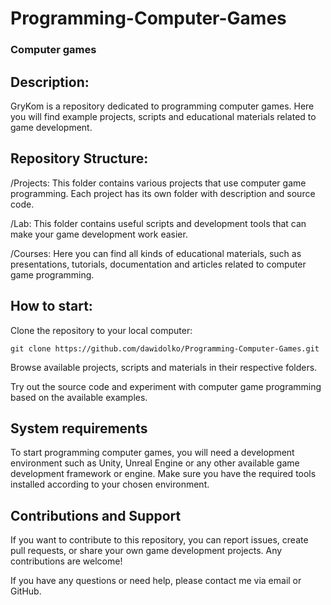 # Programming-Computer-Games

### **Computer games**
## **Description:**
GryKom is a repository dedicated to programming computer games. Here you will find example projects, scripts and educational materials related to game development.

## **Repository Structure:**
/Projects: This folder contains various projects that use computer game programming. Each project has its own folder with description and source code.

/Lab: This folder contains useful scripts and development tools that can make your game development work easier.

/Courses: Here you can find all kinds of educational materials, such as presentations, tutorials, documentation and articles related to computer game programming.

## **How ​​to start:**

Clone the repository to your local computer:
```
git clone https://github.com/dawidolko/Programming-Computer-Games.git
```

Browse available projects, scripts and materials in their respective folders.

Try out the source code and experiment with computer game programming based on the available examples.

## **System requirements**
To start programming computer games, you will need a development environment such as Unity, Unreal Engine or any other available game development framework or engine. Make sure you have the required tools installed according to your chosen environment.

## **Contributions and Support**
If you want to contribute to this repository, you can report issues, create pull requests, or share your own game development projects. Any contributions are welcome!

If you have any questions or need help, please contact me via email or GitHub.
